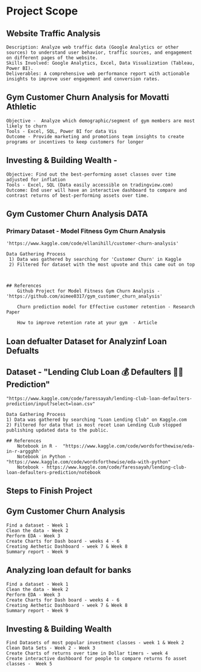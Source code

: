 # Project Scope

## Website Traffic Analysis 
    Description: Analyze web traffic data (Google Analytics or other sources) to understand user behavior, traffic sources, and engagement on different pages of the website.
    Skills Involved: Google Analytics, Excel, Data Visualization (Tableau, Power BI).
    Deliverables: A comprehensive web performance report with actionable insights to improve user engagement and conversion rates.


## Gym Customer Churn Analysis for Movatti Athletic
    Objective -  Analyze which demographic/segment of gym members are most likely to churn 
    Tools - Excel, SQL, Power BI for data Vis
    Outcome - Provide marketing and promotions team insights to create programs or incentives to keep customers for longer

## Investing & Building Wealth - 
    Objective: Find out the best-performing asset classes over time adjusted for inflation
    Tools - Excel, SQL (Data easily accessible on tradingview.com)
    Outcome: End user will have an interactive dashboard to compare and contrast returns of best-performing assets over time.


## Gym Customer Churn Analysis DATA

### Primary Dataset - Model Fitness Gym Churn Analysis
    'https://www.kaggle.com/code/ellanihill/customer-churn-analysis' 
    
    Data Gathering Process
     1) Data was gathered by searching for 'Customer Churn' in Kaggle
     2) Filtered for dataset with the most upvote and this came out on top



    ## References
        Github Project for Model Fitness Gym Churn Analysis - 'https://github.com/aimee0317/gym_customer_churn_analysis'

        Churn prediction model for Effective customer retention - Research Paper

        How to improve retention rate at your gym  - Article


## Loan defualter Dataset for Analyzinf Loan Defualts

## Dataset - "Lending Club Loan 💰 Defaulters 🏃‍♂ Prediction"
    "https://www.kaggle.com/code/faressayah/lending-club-loan-defaulters-prediction/input?select=loan.csv"

    Data Gathering Process
    1) Data was gathered by searching "Loan Lending Club" on Kaggle.com
    2) Filtered for data that is most recet Loan Lending CLub stopped publishing updated data to the public.

    ## References
        Notebook in R -  "https://www.kaggle.com/code/wordsforthewise/eda-in-r-arggghh' 
        Notebook in Python - "https://www.kaggle.com/code/wordsforthewise/eda-with-python"
        Notebook - https://www.kaggle.com/code/faressayah/lending-club-loan-defaulters-prediction/notebook


## Steps to Finish Project

## Gym Customer Churn Analysis 
    Find a dataset - Week 1
    Clean the data - Week 2
    Perform EDA - Week 3
    Create Charts for Dash board - weeks 4 - 6
    Creating Aethetic Dashboard - week 7 & Week 8
    Summary report - Week 9

## Analyzing loan default for banks
    Find a dataset - Week 1
    Clean the data - Week 2
    Perform EDA - Week 3
    Create Charts for Dash board - weeks 4 - 6
    Creating Aethetic Dashboard - week 7 & Week 8
    Summary report - Week 9

## Investing & Building Wealth
    Find Datasets of most popular investment classes - week 1 & Week 2
    Clean Data Sets - Week 2 - Week 3
    Create Charts of returns over time in Dollar timers - week 4
    Create interactive dashboard for people to compare returns fo asset classes -  Week 5 

